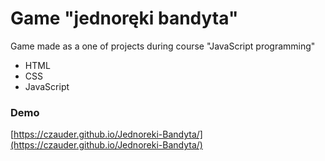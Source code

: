 #  Game "jednoręki bandyta"

Game made as a one of projects during course "JavaScript programming"


-   HTML
-   CSS
-   JavaScript




### Demo
[https://czauder.github.io/Jednoreki-Bandyta/](https://czauder.github.io/Jednoreki-Bandyta/)
